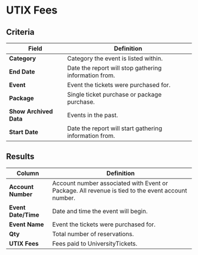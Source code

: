 # UTIX Fees

## Criteria

| **Field** | **Definition** |
| --- | --- |
| **Category** | Category the event is listed within. |
| **End Date** | Date the report will stop gathering information from. |
| **Event** | Event the tickets were purchased for. |
| **Package** | Single ticket purchase or package purchase. |
| **Show Archived Data** | Events in the past. |
| **Start Date** | Date the report will start gathering information from. |

## Results

| **Column** | **Definition** |
| --- | --- |
| **Account Number** | Account number associated with Event or Package. All revenue is tied to the event account number. |
| **Event Date/Time** | Date and time the event will begin. |
| **Event Name** | Event the tickets were purchased for. |
| **Qty** | Total number of reservations. |
| **UTIX Fees** | 	Fees paid to UniversityTickets. |

